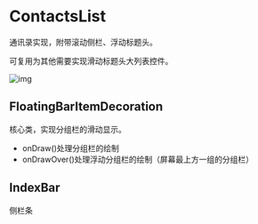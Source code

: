 # ContactsList
通讯录实现，附带滚动侧栏、浮动标题头。

可复用为其他需要实现滑动标题头大列表控件。

![img]()

## FloatingBarItemDecoration

核心类，实现分组栏的滑动显示。

* onDraw()处理分组栏的绘制
* onDrawOver()处理浮动分组栏的绘制（屏幕最上方一组的分组栏）

## IndexBar

侧栏条